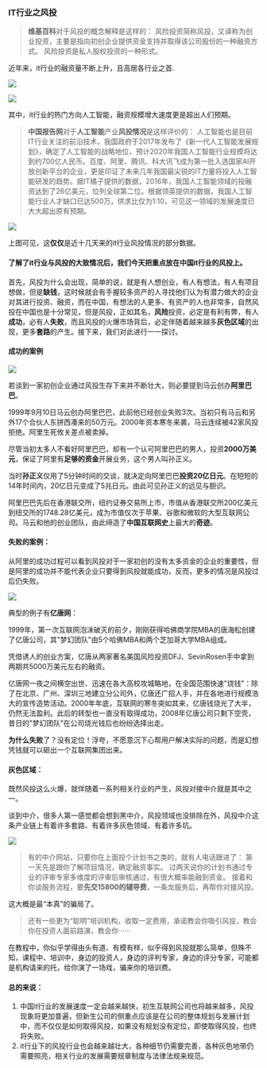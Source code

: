 ### IT行业之风投

>**维基百科**对于风投的概念解释是这样的：
>风险投资简称风投，又译称为创业投资，主要是指向初创企业提供资金支持并取得该公司股份的一种融资方式。 风险投资是私人股权投资的一种形式。

近年来，it行业的融资量不断上升，且高居各行业之首.

![](images/itt1.png)

![](images/itt2.jpg)

其中，it行业的热门方向人工智能，融资规模增大速度更是超出人们预期。

>**中国报告网**对于**人工智能**产业**风投情况**是这样评价的：
>人工智能也是目前IT行业关注的前沿技术，我国政府于2017年发布了《新一代人工智能发展规划》，确定了人工智能的战略地位，预计2020年我国人工智能行业规模将达到约700亿人民币。百度、阿里、腾讯、科大讯飞成为第一批入选国家AI开放创新平台的企业，更是印证了未来几年我国最尖锐的IT力量将投入人工智能研发的趋势。据IT橘子提供的数据，2016年，我国人工智能领域的投融资达到了26亿美元，位列全球第二位。根据领英提供的数据，我国人工智能行业人才缺口已达500万，供求比仅为1:10，可见这一领域的发展速度已大大超出原有预期。

![](images/itt3.png)

上图可见，这**仅仅**是近十几天来的it行业风投情况的部分数据。

#### 了解了it行业与风投的大致情况后，我们今天把重点放在**中国it行业的风投**上。

首先，风投为什么会出现，简单的说，就是有人想创业，有人有想法，有人有项目想做，但是**缺钱**，这时候就会有手握较多资产的人寻找他们认为有潜力做大的企业对其进行投资、融资，而在中国，有想法的人更多、有资产的人也非常多，自然风投在中国也是十分常见，但是风投，正如其名，**风险**投资，必定是有利有弊，有人**成功**，必有人**失败**，而且风投的火爆市场背后，必定伴随着越来越多**灰色区域**的出现，更多**套路**的产生。接下来，我们对此进行一一探讨。

#### 成功的案例

![](images/itt6.jpg)

若谈到一家初创企业通过风投生存下来并不断壮大，则必要提到马云创办**阿里巴巴**。

1999年9月10日马云创办阿里巴巴，此前他已经创业失败3次。当初只有马云和另外17个合伙人东拼西凑来的50万元。2000年资本寒冬来袭，马云连续被42家风投拒绝。阿里生死攸关差点被卖掉。

尽管当初太多人不看好阿里巴巴，却有一个认可阿里巴巴的男人，投资**2000万美元**，保证了阿里有**足够的资金**开展业务，这个男人叫孙正义。

当时**孙正义**仅用了5分钟时间的交谈，就决定向阿里巴巴**投资20亿日元**。在短短的14年时间内，20亿日元变成了5兆日元。由此可见孙正义的远见与胆识。

阿里巴巴先后在香港联交所，纽约证券交易所上市，市值从香港联交所200亿美元到纽交所的1748.28亿美元，成为市值仅次于苹果、谷歌和微软的大型互联网公司。马云和他的创业团队，由此缔造了**中国互联网史**上最大的**奇迹**。

#### 失败的案例：
从阿里的成功过程可以看到风投对于一家初创的没有太多资金的企业的重要性，但是阿里的成功并不能代表企业只要得到风投就能成功，反而，更多的情况是风投过后仍失败。

![](images/itt5.jpg)

典型的例子有**亿唐网**：

1999年，第一次互联网泡沫破灭的前夕，刚刚获得哈佛商学院MBA的唐海松创建了亿唐公司，其"梦幻团队"由5个哈佛MBA和两个芝加哥大学MBA组成。

凭借诱人的创业方案，亿唐从两家著名美国风险投资DFJ、SevinRosen手中拿到两期共5000万美元左右的融资。

亿唐网一夜之间横空出世、迅速在各大高校攻城略地，在全国范围快速"烧钱"：除了在北京、广州、深圳三地建立分公司外，亿唐还广招人手，并在各地进行规模浩大的宣传造势活动。2000年年底，互联网的寒冬突如其来，亿唐钱烧光了大半，仍然无法盈利。此后的转型也一直没有取得成功，2008年亿唐公司只剩下空壳，昔日的"梦幻团队"在公司烧光钱后也纷纷选择出走。

**为什么失败**了？没有定位！浮夸，不愿意沉下心帮用户解决实际的问题，而是幻想凭钱就可以砸出一个互联网集团出来。

#### 灰色区域：

既然风投这么火爆，就伴随着一系列相关行业的产生，风投对接中介就是其中之一。

谈到中介，很多人第一感觉都会想到黑中介，风投领域也没排除在外，风投中介这条产业链上有着许多套路、有着许多灰色领域、有着许多坑。

![](images/itt4.png)

>有的中介网站，只要你在上面投个计划书之类的，就有人电话跟进了：
>第一天先是跟你了解项目情况，确定融资事实。
>过两天说你的计划书通过专业的评审专家多维度的评审后审核通过，有很大概率能融到资金。
>接着和你谈服务流程，要**先交15800的辅导费**，一条龙服务后，再帮你对接风投。

这大概是最“本真”的骗局了。

>还有一些更为“聪明”培训机构，收取一定费用，承诺教会你吸引风投，教会你在投资人面前路演，教会你······

在教程中，你似乎学得由头有道、有模有样，似乎得到风投就那么简单，但殊不知，课程中、培训中，身边的投资人，身边的评判专家，身边的评分专家，可能都是机构请来的托，给你演了一场戏，骗来你的培训费。

#### 总的来说：
1. 中国it行业的发展速度一定会越来越快，初生互联网公司也将越来越多，风投现象将更加普遍，但新生公司的侧重点应该是在公司的整体规划与发展计划中，而不仅仅是如何取得风投，如果没有规划没有定位，即使取得风投，也终将失败。
2. it行业下的风投行业也会越来越壮大，各种细节仍需要完善，各种灰色地带仍需要照亮，相关行业的发展需要规章制度与法律法规来规范。
